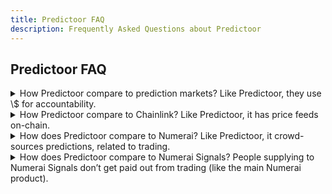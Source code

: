 ```yaml
---
title: Predictoor FAQ
description: Frequently Asked Questions about Predictoor
---
```


## Predictoor FAQ
<details>

<summary>How Predictoor compare to prediction markets? Like Predictoor, they use \$ for accountability.</summary>

Prediction markets are for one-off predictions like “will Biden win in 2024?” whereas Predictoor-style prediction feeds are for a continuous stream of predictions.

</details>

<details>

<summary>How Predictoor compare to Chainlink? Like Predictoor, it has price feeds on-chain.</summary>

Chainlink provides current prices on-chain, and Predictoor makes predictions for prices in the future.

</details>

<details>

<summary>How does Predictoor compare to Numerai? Like Predictoor, it crowd-sources predictions, related to trading.</summary>

They are different:  
- Numerai takes predictions, then aggregates them and uses them to trade directly. It operates as a hedge fund.  
- Whereas Predictoor takes predictions, then aggregates them and sells the aggregate. It operates as data feeds.  

Secondary differences:  
- Numerai focus is tradfi trading, as a hedge fund.  
- Whereas Predictoor is pure datafeeds, and applies to any vertical. Its first use case is defi trading.  
- Currently Numerai is mostly centralized.  
- Whereas Predictoor is decentralized. Predictoor tech may be useful to Numerai to help decentralize  

</details>

<details>

<summary>How does Predictoor compare to Numerai Signals? People supplying to Numerai Signals don’t get paid out from trading (like the main Numerai product).</summary>

In Numerai Signals, payout is a function of the submitter’s “originality” compared to other signals. These signals are used as inputs for prediction models in Numerai main product.  

Whereas in Predictoor, payout is a function of the the accuracy of the submitter’s prediction, compared to the true value. These signals are predictions, directly.

</details>

<!--
## Predictoor 

<details>

<summary>What factors influence the accuracy of Predictoor? How accurate do you think the predictions will be over time?</summary>

That's up to Predictoors to figure out! Certainly, historical price information has a huge influence. After that, there are many possibilities: other CEX and DEX data, on-chain data, social media data, GitHub data, news, weather, and more. The [Predictoor README](https://github.com/oceanprotocol/pdr-backend/blob/main/READMEs/predictoor.md) gets you started, using historical price information.

</details>

<details>

<summary>How can users begin experimenting with Predictoor? what are the steps?</summary>

You can start by playimg with predictoor.ai, then click "run bots" and go through [Predictoor](https://github.com/oceanprotocol/pdr-backend/blob/main/READMEs/predictoor.md) or [Trader](https://github.com/oceanprotocol/pdr-backend/blob/main/READMEs/trader.md) README. This [blog](https://blog.oceanprotocol.com/meet-predictoor-accountable-accurate-prediction-feeds-8b104d26a5d9#048b) "How to Earn" section has details.  
</details>

<details>

<summary>Given that prediction can actually affect our normal business plan. So, at what accuracy or percentage do you think we can rely on predictoor?</summary>

It depends on your business! Certainly, accuracy needs to be more than 50%. But then you need a high enough prediction to overcome other costs too, like slippage and trading fees.
</details>

<details>

<summary>What will be the sole benefits of predictions aside upfront market prices</summary>

The first feeds from Predictoor are up/down crypto market prices. Those can be used for trading, creating derivative feeds, and apps on top of it. They also create greater financial incentives to create feeds that help price predictions. Beyond these first feeds, expect more feeds in crypto/defi and for other verticals such as energy, weather, and agriculture.

Read more about Predictoor [here](https://blog.oceanprotocol.com/meet-predictoor-accountable-accurate-prediction-feeds-8b104d26a5d9#048b)
</details>

<details>

<summary>Will Predictoor become available on other blockchain networks in the future?</summary>

Predictoor needs to leverage a privacy-preserving EVM chain which is in production. Oasis Sapphire is currently the only such chain.
  
</details>

<details>

<summary>Is Predictoor being developed on Sapphire completely or is it using OPL(Oasis Privacy Layer) technology for Privacy?</summary> 

Yes, It is Completely on Sapphire.

</details>

<details>

<summary>What will the trader's journey look like, from purchasing a feed's insights to executing a trade upon that knowledge?</summary>

You can start by playimg with predictoor.ai, then click "run bots" and go through [Predictoor](https://github.com/oceanprotocol/pdr-backend/blob/main/READMEs/predictoor.md) or [Trader](https://github.com/oceanprotocol/pdr-backend/blob/main/READMEs/trader.md) README. This [blog](https://blog.oceanprotocol.com/meet-predictoor-accountable-accurate-prediction-feeds-8b104d26a5d9#048b) "How to Earn" section has details.

</details>

<details>

<summary>Any safeguards to eliminate market manipulation by using AI prediction?</summary>

There is already widespread market manipulation, in every market in the world, using AI and not AI. Don't expect this to change.

</details>


<details>

<summary>How is the pricing determined and will it continue to be 3 OCEAN after mainnet?</summary>

For the mainnet launch on Oct 10, pricing is 3 OCEAN for one feed for 24 hours. It will be like that for the near-term future. We can expect price changes and price structure over time, as the Predictoor core team learns what pricing makes sense.

</details>

<details>

<summary>Is it possible to predict without using bots?</summary>

Before we answer, please understand that to make decent money, it will take hundreds or thousands of submissions, guided by AI/ML models. So doing this manually would be tedious and error-prone. Therefore a bot is the most practical way. This is why OPF has made it easy to run a bot. Here are the Readme of both [predictoor](https://github.com/oceanprotocol/pdr-backend/blob/main/READMEs/predictoor.md) and [Trader](https://github.com/oceanprotocol/pdr-backend/blob/main/READMEs/trader.md).

To the question "Is it possible to predict without a bot", the specific answer is "Yes". Here are the details-
- Somehow you need to submit an up/down prediction, with OCEAN stake, as a transaction to Sapphire chain. 
  Here are the Possible ways to do such a transaction -
  (a) OPF-supplied Python bot
  (b) simple Python script
  (c) Use "Write Contract" in [Sapphire blockchain explorer](https://explorer.sapphire.oasis.io)
  (d) 3rd-party bot that decides to support this
  (e) dapp that decides to support this

</details>

<details>

<summary>How do you envision the future of prediction feeds with the introduction of platforms like Predictoor?</summary>

Prediction feeds will become ubiquitous, for every vertical from finance to weather, from agriculture to energy. We will see 10,000 feeds, then even more. Imagine trustworthy energy predictions that you can plan your winter's heating bill around. Imagine hourly rainfall prediction for every square kilometer on Earth. Imagine rolling 20-year CO2 predictions that are truly accurate. The possibilities are endless.

</details>

<details>

<summary>In what ways do you see Ocean Protocol benefiting from Predictoor?</summary>

Ocean Protocol's aim is to kickstart an open data economy. For such an economy to work, people need to make money, sustainably. Predictoor is a first-class example of how to do so: create data that people want, that they're willing to pay $ for because they can make $ with it. At the heart it's because predictions are *useful*: from predictions you can take action, to effect change.

Predictoor drives Ocean usage: it's built on the Ocean stack, using Ocean data NFTs and datatokens. 

Predictoor helps OCEAN. Every time a feed is purchased and consumed, a % of that goes back to the Ocean community to help drive OCEAN.

</details>

<details>

<summary> Is there a way about how many predictoors are participating in this prediction. </summary>

The most important metric to assess confidence in a prediction is "how much OCEAN have people *staked* on this prediction", both up and down. It's how much they're willing to lose if they're wrong. This metric is not gameable because OCEAN has scarcity. It's "put your money where your mouth is".

Regarding the metric "Number of people that made predictions": it's not as useful, and easily gamed. It's not as useful because there may be little economic stake; for example, 1000 people made predictions with 0.01 OCEAN stake each. Also, it can be easily gamed: someone wishing to trick others could easily stake from 1000 different addresses. Therefore the measure is not reliable. It could be fixed if proof-of-human techniques are used, but that adds complexity and user friction.

Summary: OCEAN staked is the best measure of confidence, and is not gameable. Number of  people that made predictions is a poor measure and is gameable

</details>

<details>

<summary>Is there a burn mechanism in the predictoor?</summary>

20% of prediction feed sales go to OPF. A portion of that is passed on to the Ocean community, including burning.

</details>

<details>

<summary>What happens if your prediction is good or bad?</summary> 

If the prediction is wrong, your staked amount on that prediction is going to be slashed and divided between people who submitted the right predictions.

</details>

<details>

<summary>How Is predictoor related to the data farming program?</summary>  

Yes, via "Predictoor Data Farming". Starting Nov 9, there will be 37000 OCEAN (about $10K) and several $K worth of ROSE allocated weekly to Predictoor DF. This will be used to purchase prediction feeds, alongside purchases by traders, etc. 80% of prediction feed sales goes to predictoors themselves.
Learn more about predictoor [here](https://blog.oceanprotocol.com/meet-predictoor-accountable-accurate-prediction-feeds-8b104d26a5d9#048b)

</details>

<details>

<summary>How much is Oasis Network involved in the development of Predictoor? Is Ocean only using the EVM or were both teams collectively involved in the development?</summary>  

The Ocean core team conceived, built, and shipped the Predictoor product. The Ocean team chose to deploy Predictoor to Oasis Sapphire for its privacy features. From this choice, the Ocean team has an ongoing collaboration with the Oasis team around the Predictoor product: resolving any issues that emerge on the deployment, joint events both online & offline, Oasis supplying $ROSE to Predictoor Data Farming, and more.

</details>

<details>

<summary>How does Predictoor compare to Numerai?</summary>

Like Predictoor, Numerai crowd-sources predictions, related to trading. Beyond that, they're quite different. Numerai takes predictions, then aggregates them and uses them to trade directly. It operates as a hedge fund. Whereas Predictoor takes predictions, then aggregates them and sells the aggregate. It operates as a data feed.
The Predictoor [blog post](https://blog.oceanprotocol.com/meet-predictoor-accountable-accurate-prediction-feeds-8b104d26a5d9#048b) has further details

</details>

<details>

<summary>Is this a direct application of responsible AI that Oasis has been focused on?</summary>

No.
</details>

<details>

<summary>How does Predictoor compare to prediction markets?</summary> 

Prediction markets are for one-off predictions like “Will Biden win in 2024? Whereas Predictoor-style prediction feeds are for a continuous stream of predictions.
Learn more [here](https://blog.oceanprotocol.com/meet-predictoor-accountable-accurate-prediction-feeds-8b104d26a5d9#048b)
</details>

<details>

<summary>How Predictoor compare to Chainlink?</summary> 

They’re different. Chainlink provides current prices on-chain, and Predictoor makes predictions for prices in the future.

</details>
-->